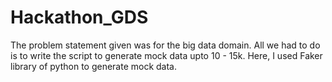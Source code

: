 # Hackathon_GDS
The problem statement given was for the big data domain. All we had to do is to write the script to generate mock data upto 10 - 15k. Here, I used Faker library of python to generate mock data.
